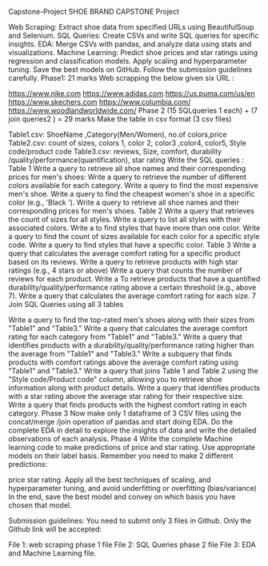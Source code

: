 Capstone-Project
SHOE BRAND CAPSTONE Project

Web Scraping: Extract shoe data from specified URLs using BeautifulSoup and Selenium.
SQL Queries: Create CSVs and write SQL queries for specific insights.
EDA: Merge CSVs with pandas, and analyze data using stats and visualizations.
Machine Learning: Predict shoe prices and star ratings using regression and classification models. Apply scaling and hyperparameter tuning. Save the best models on GitHub. Follow the submission guidelines carefully.
Phase1: 21 marks
Web scrapping the below given six URL :

https://www.nike.com
https://www.adidas.com
https://us.puma.com/us/en
https://www.skechers.com
https://www.columbia.com/
https://www.woodlandworldwide.com/
Phase 2 (15 SQLqueries 1 each) + (7 join queries2 ) = 29 marks
Make the table in csv format (3 csv files)

Table1.csv: ShoeName ,Category(Men/Women), no.of colors,price
Table2.csv: count of sizes, colors 1, color 2, color3 ,color4, color5, Style code/product code
Table3.csv: reviews, Size, comfort, durability /quality/performance(quantification), star rating
Write the SQL queries :
Table 1
Write a query to retrieve all shoe names and their corresponding prices for men's shoes:
Write a query to retrieve the number of different colors available for each category.
Write a query to find the most expensive men's shoe.
Write a query to find the cheapest women's shoe in a specific color (e.g., 'Black ').
Write a query to retrieve all shoe names and their corresponding prices for men's shoes.
Table 2
Write a query that retrieves the count of sizes for all styles.
Write a query to list all styles with their associated colors.
Write a to find styles that have more than one color.
Write a query to find the count of sizes available for each color for a specific style code.
Write a query to find styles that have a specific color.
Table 3
Write a query that calculates the average comfort rating for a specific product based on its reviews.
Write a query to retrieve products with high star ratings (e.g., 4 stars or above)
Write a query that counts the number of reviews for each product.
Write a To retrieve products that have a quantified durability/quality/performance rating above a certain threshold (e.g., above 7).
Write a query that calculates the average comfort rating for each size.
7 Join SQL Queries using all 3 tables

Write a query to find the top-rated men's shoes along with their sizes from "Table1" and "Table3."
Write a query that calculates the average comfort rating for each category from "Table1" and "Table3."
Write a query that identifies products with a durability/quality/performance rating higher than the average from "Table1" and "Table3."
Write a subquery that finds products with comfort ratings above the average comfort rating using "Table1" and "Table3."
Write a query that joins Table 1 and Table 2 using the "Style code/Product code" column, allowing you to retrieve shoe information along with product details.
Write a query that identifies products with a star rating above the average star rating for their respective size.
Write a query that finds products with the highest comfort rating in each category.
Phase 3
Now make only 1 dataframe of 3 CSV files using the concat/merge /join operation of pandas and start doing EDA.
Do the complete EDA in detail to explore the insights of data and write the detailed observations of each analysis.
Phase 4
Write the complete Machine learning code to make predictions of price and star rating. Use appropriate models on their label basis. Remember you need to make 2 different predictions:

price
star rating.
Apply all the best techniques of scaling, and hyperparameter tuning, and avoid underfitting or overfitting (bias/variance) In the end, save the best model and convey on which basis you have chosen that model.

Submission guidelines: You need to submit only 3 files in Github. Only the Github link will be accepted:

File 1: web scraping phase 1 file
File 2: SQL Queries phase 2 file
File 3: EDA and Machine Learning file.
